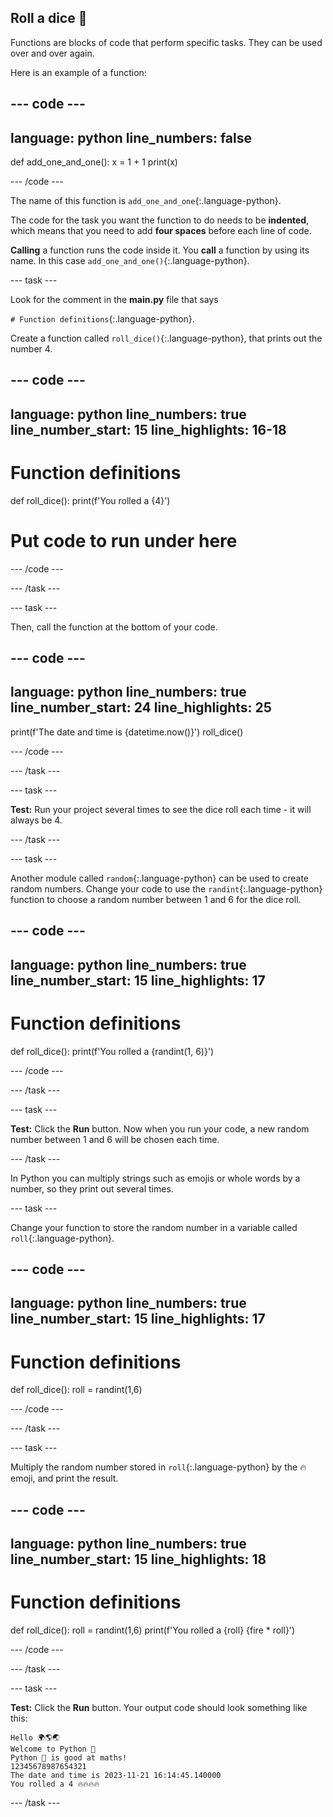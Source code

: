## Roll a dice 🎲

Functions are blocks of code that perform specific tasks. They can be used over and over again.

Here is an example of a function:

--- code ---
---
language: python
line_numbers: false
---
def add_one_and_one():
    x = 1 + 1
    print(x)

--- /code ---

The name of this function is `add_one_and_one`{:.language-python}. 

The code for the task you want the function to do needs to be **indented**, which means that you need to add **four spaces** before each line of code.

**Calling** a function runs the code inside it. You **call** a function by using its name. In this case `add_one_and_one()`{:.language-python}.


--- task ---

Look for the comment in the **main.py** file that says 

`# Function definitions`{:.language-python}.

Create a function called `roll_dice()`{:.language-python}, that prints out the number 4. 

--- code ---
---
language: python
line_numbers: true
line_number_start: 15
line_highlights: 16-18
---
# Function definitions        
def roll_dice():
    print(f'You rolled a {4}')
    
# Put code to run under here

--- /code ---

--- /task ---

--- task ---

Then, call the function at the bottom of your code.

--- code ---
---
language: python
line_numbers: true
line_number_start: 24
line_highlights: 25
---
print(f'The date and time is {datetime.now()}')
roll_dice()

--- /code ---

--- /task ---

--- task ---

**Test:** Run your project several times to see the dice roll each time - it will always be 4.

--- /task ---

--- task ---

Another module called `random`{:.language-python} can be used to create random numbers. 
Change your code to use the `randint`{:.language-python} function to choose a random number between 1 and 6 for the dice roll.

--- code ---
---
language: python
line_numbers: true
line_number_start: 15
line_highlights: 17
---
# Function definitions 
def roll_dice():
    print(f'You rolled a {randint(1, 6)}')

--- /code ---

--- /task ---

--- task ---

**Test:** Click the **Run** button.
Now when you run your code, a new random number between 1 and 6 will be chosen each time.

--- /task ---

In Python you can multiply strings such as emojis or whole words by a number, so they print out several times.

--- task ---

Change your function to store the random number in a variable called `roll`{:.language-python}.

--- code ---
---
language: python
line_numbers: true
line_number_start: 15
line_highlights: 17
---
# Function definitions        
def roll_dice():
    roll = randint(1,6)

--- /code ---

--- /task ---

--- task ---

Multiply the random number stored in `roll`{:.language-python} by the 🔥 emoji, and print the result.

--- code ---
---
language: python
line_numbers: true
line_number_start: 15
line_highlights: 18
---
# Function definitions        
def roll_dice():
    roll = randint(1,6)
    print(f'You rolled a {roll} {fire * roll}')

--- /code ---

--- /task ---

--- task ---

**Test:** Click the **Run** button.
Your output code should look something like this:

```
Hello 🌍🌎🌏
Welcome to Python 🐍
Python 🐍 is good at maths!
12345678987654321
The date and time is 2023-11-21 16:14:45.140000
You rolled a 4 🔥🔥🔥🔥
```

--- /task ---